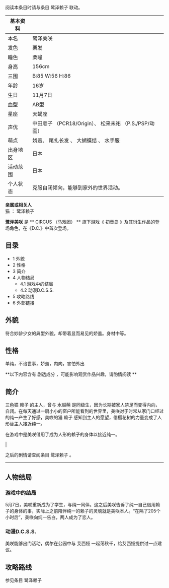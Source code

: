 阅读本条目时请与条目  鹭泽赖子  联动。

|  **基本资料**  ||
|---|---|
|本名  |  鹭泽美咲   |
|发色  |  栗发   |
|瞳色  |  栗瞳   |
|身高  |  156cm   |
|三围  |  B:85 W:56 H:86   |
|年龄  |  16岁   |
|生日  |  11月7日   |
|血型  |  AB型   |
|星座  |  天蝎座   |
|声优  |  中田顺子  （PCR18/Origin）、  松来未祐  （P.S./PSP/动画）   |
|萌点  |  娇羞、  尾扎长发  、  大蝴蝶结  、  水手服   |
|出身地区  |  日本   |
|活动范围  |  日本   |
|个人状态  |  克服自闭倾向，能够到家外的世界活动。   |
**亲属或相关人**  
猫  ：  鹭泽赖子  
  
**鹭泽美咲** 是 ** CIRCUS  （马戏团） ** 旗下游戏《  初音岛  》及其衍生作品的登场角色，在《D.C.》中首次登场。

##  目录

  * 1  外貌 
  * 2  性格 
  * 3  简介 
  * 4  人物结局 
    * 4.1  游戏中的结局 
    * 4.2  动漫D.C.S.S. 
  * 5  攻略路线 
  * 6  外部链接 

##  外貌

符合妙龄少女的典型外貌，却带着显而易见的娇羞。身材中等。

##  性格

单纯，不谙世事，娇羞，内向，害怕外出

**以下内容含有 剧透成分  ，可能影响观赏作品兴趣，请酌情阅读 **

##  简介

三色猫  赖子  的主人，曾与  水越萌
是同级生，因为长期被家人禁足而变得内向，自闭。在每天通过一扇小小的窗户所能看到的世界里，美咲对于时常从家门口经过的纯一产生了好感，美咲的猫  赖子
感知到主人的愿望，借樱花树的力量变成了人形替主人接近纯一。

在游戏中是美咲借用了成为人形的赖子的身体以接近纯一。

|

之后的剧情请查阅条目  鹭泽赖子  。  
  
---  
  
##  人物结局

###  游戏中的结局

5月7日，美咲重新成为了学生，与纯一同伴。这之后美咲告诉了纯一自己借用赖子的身体的事，实际上之前陪伴纯一的赖子的灵魂就是美咲本人。“在隔了205个小时后”，美咲向纯一告白，两人成为了恋人。

###  动漫D.C.S.S.

美咲能够出门活动，偶尔在公园中与  艾西娅  一起荡秋千，给艾西娅提供过一点建议。

##  攻略路线

参见条目  鹭泽赖子